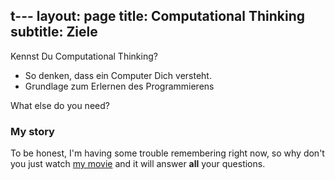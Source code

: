 t---
layout: page
title: Computational Thinking
subtitle: Ziele
---

Kennst Du Computational Thinking?

- So denken, dass ein Computer Dich versteht. 
- Grundlage zum Erlernen des Programmierens

What else do you need?

### My story

To be honest, I'm having some trouble remembering right now, so why don't you just watch [my movie](https://en.wikipedia.org/wiki/The_Princess_Bride_%28film%29) and it will answer **all** your questions.
